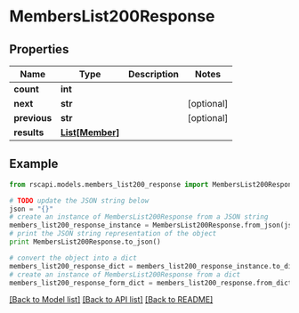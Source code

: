 # MembersList200Response


## Properties
Name | Type | Description | Notes
------------ | ------------- | ------------- | -------------
**count** | **int** |  | 
**next** | **str** |  | [optional] 
**previous** | **str** |  | [optional] 
**results** | [**List[Member]**](Member.md) |  | 

## Example

```python
from rscapi.models.members_list200_response import MembersList200Response

# TODO update the JSON string below
json = "{}"
# create an instance of MembersList200Response from a JSON string
members_list200_response_instance = MembersList200Response.from_json(json)
# print the JSON string representation of the object
print MembersList200Response.to_json()

# convert the object into a dict
members_list200_response_dict = members_list200_response_instance.to_dict()
# create an instance of MembersList200Response from a dict
members_list200_response_form_dict = members_list200_response.from_dict(members_list200_response_dict)
```
[[Back to Model list]](../README.md#documentation-for-models) [[Back to API list]](../README.md#documentation-for-api-endpoints) [[Back to README]](../README.md)


